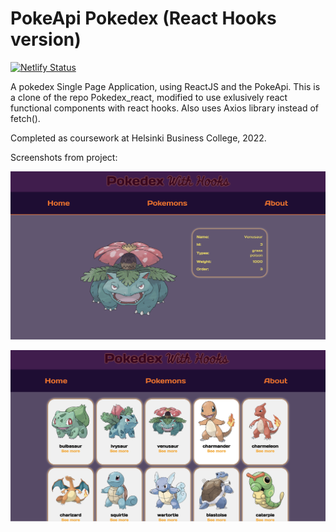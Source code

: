 # PokeApi Pokedex (React Hooks version)

[![Netlify Status](https://api.netlify.com/api/v1/badges/8d5d4055-cffa-4e43-918e-bfea48f168d3/deploy-status)](https://app.netlify.com/sites/pokeapi-hooks/deploys)

A pokedex Single Page Application, using ReactJS and the PokeApi. This is a clone of the repo Pokedex_react, modified to use exlusively react functional components with react hooks. Also uses Axios library instead of fetch(). 

Completed as coursework at Helsinki Business College, 2022.

Screenshots from project:

![screenshot](https://github.com/andorjamb/pokeapi_hooks/blob/master/screenshot_pokedex_hooks_1.png)

![screenshot](https://github.com/andorjamb/pokeapi_hooks/blob/master/screenshot_pokedex_hooks_2.png)